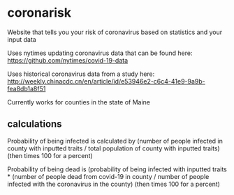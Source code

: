 # coronarisk
Website that tells you your risk of coronavirus based on statistics and your input data

Uses nytimes updating coronavirus data that can be found here: https://github.com/nytimes/covid-19-data

Uses historical coronavirus data from a study here: http://weekly.chinacdc.cn/en/article/id/e53946e2-c6c4-41e9-9a9b-fea8db1a8f51

Currently works for counties in the state of Maine

## calculations
Probability of being infected is calculated by (number of people infected in county with inputted traits / total population of county with inputted traits) (then times 100 for a percent)

Probability of being dead is (probability of being infected with inputted traits * (number of people dead from covid-19 in county / number of people infected with the coronavirus in the county) (then times 100 for a percent)
